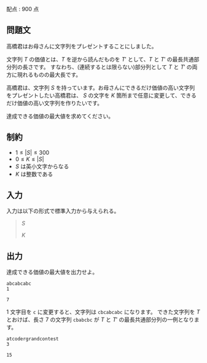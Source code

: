 配点 : $900$ 点

## 問題文

高橋君はお母さんに文字列をプレゼントすることにしました。

文字列 $T$ の価値とは、$T$ を逆から読んだものを $T'$ として、$T$ と $T'$ の最長共通部分列の長さです。
すなわち、(連続するとは限らない)部分列として $T$ と $T'$ の両方に現れるものの最大長です。

高橋君は、文字列 $S$ を持っています。お母さんにできるだけ価値の高い文字列をプレゼントしたい高橋君は、
$S$ の文字を $K$ 箇所まで任意に変更して、できるだけ価値の高い文字列を作りたいです。

達成できる価値の最大値を求めてください。

## 制約

- $1 \leq |S| \leq 300$
- $0 \leq K \leq |S|$
- $S$ は英小文字からなる
- $K$ は整数である

## 入力

入力は以下の形式で標準入力から与えられる。

> $S$
> 
> $K$

## 出力

達成できる価値の最大値を出力せよ。

```input1
abcabcabc
1
```

```output1
7
```

$1$ 文字目を `c` に変更すると、文字列は `cbcabcabc` になります。
できた文字列を $T$ とおけば、長さ $7$ の文字列 `cbabcbc` が $T$ と $T'$ の最長共通部分列の一例となります。

```input2
atcodergrandcontest
3
```

```output2
15
```